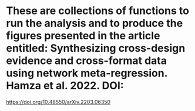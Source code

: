 # These are collections of functions  to run the analysis and to produce the figures presented in the article entitled: Synthesizing cross-design evidence and cross-format data using network meta-regression.  Hamza et al. 2022. DOI:
https://doi.org/10.48550/arXiv.2203.06350 
